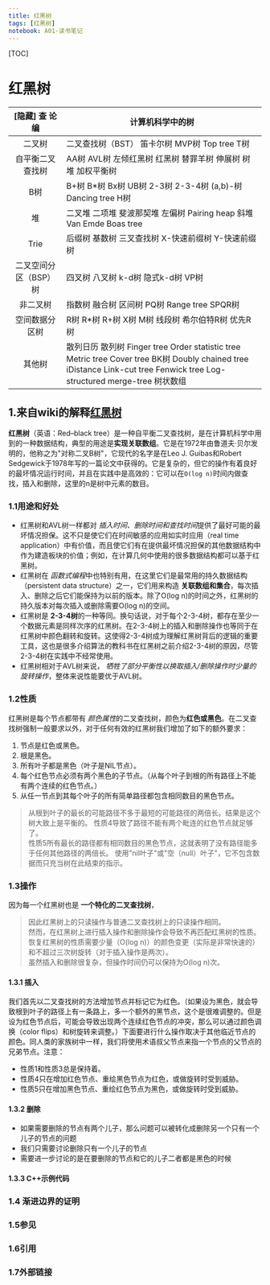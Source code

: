 ```yaml
---
title: 红黑树
tags: [红黑树]
notebook: A01-读书笔记
---
```


[TOC]

# 红黑树

|[隐藏] 查 论 编|计算机科学中的树|
|:-----:|-----|
|二叉树|二叉查找树（BST） 笛卡尔树 MVP树 Top tree T树|
|自平衡二叉查找树    |AA树 AVL树 左倾红黑树 红黑树 替罪羊树 伸展树 树堆 加权平衡树|
|B树  |B+树 B*树 Bx树 UB树 2-3树 2-3-4树 (a,b)-树 Dancing tree H树|
|堆   |二叉堆 二项堆 斐波那契堆 左偏树 Pairing heap 斜堆 Van Emde Boas tree|
|Trie    |后缀树 基数树 三叉查找树 X-快速前缀树 Y-快速前缀树|
|二叉空间分区（BSP）树    |四叉树 八叉树 k-d树 隐式k-d树 VP树|
|非二叉树    |指数树 融合树 区间树 PQ树 Range tree SPQR树|
|空间数据分区树 |R树 R*树 R+树 X树 M树 线段树 希尔伯特R树 优先R树|
|其他树 |散列日历 散列树 Finger tree Order statistic tree Metric tree Cover tree BK树 Doubly chained tree iDistance Link-cut tree Fenwick tree Log-structured merge-tree 树状数组|

## 1.来自wiki的解释[红黑树](https://zh.wikipedia.org/wiki/%E7%BA%A2%E9%BB%91%E6%A0%91)

**红黑树**（英语：Red–black tree）是一种自平衡二叉查找树，是在计算机科学中用到的一种数据结构，典型的用途是**实现关联数组**。它是在1972年由鲁道夫·贝尔发明的，他称之为"对称二叉B树"，它现代的名字是在Leo J. Guibas和Robert Sedgewick于1978年写的一篇论文中获得的。它是复杂的，但它的操作有着良好的最坏情况运行时间，并且在实践中是高效的：它可以在`O(log n)`时间内做查找，插入和删除，这里的n是树中元素的数目。

### 1.1用途和好处

- 红黑树和AVL树一样都对 *插入时间、删除时间和查找时间*提供了最好可能的最坏情况担保。这不只是使它们在时间敏感的应用如实时应用（real time application）中有价值，而且使它们有在提供最坏情况担保的其他数据结构中作为建造板块的价值；例如，在计算几何中使用的很多数据结构都可以基于红黑树。
- 红黑树在 *函数式编程*中也特别有用，在这里它们是最常用的持久数据结构（persistent data structure）之一，它们用来构造 **关联数组和集合**，每次插入、删除之后它们能保持为以前的版本。除了O(log n)的时间之外，红黑树的持久版本对每次插入或删除需要O(log n)的空间。
- 红黑树是 **2-3-4树**的一种等同。换句话说，对于每个2-3-4树，都存在至少一个数据元素是同样次序的红黑树。在2-3-4树上的插入和删除操作也等同于在红黑树中颜色翻转和旋转。这使得2-3-4树成为理解红黑树背后的逻辑的重要工具，这也是很多介绍算法的教科书在红黑树之前介绍2-3-4树的原因，尽管2-3-4树在实践中不经常使用。
- 红黑树相对于AVL树来说， *牺牲了部分平衡性以换取插入/删除操作时少量的旋转操作*，整体来说性能要优于AVL树。


### 1.2性质

红黑树是每个节点都带有 *颜色属性*的二叉查找树，颜色为**红色或黑色**。在二叉查找树强制一般要求以外，对于任何有效的红黑树我们增加了如下的额外要求：

1. 节点是红色或黑色。
2. 根是黑色。
3. 所有叶子都是黑色（叶子是NIL节点）。
4. 每个红色节点必须有两个黑色的子节点。（从每个叶子到根的所有路径上不能有两个连续的红色节点。）
5. 从任一节点到其每个叶子的所有简单路径都包含相同数目的黑色节点。

>从根到叶子的最长的可能路径不多于最短的可能路径的两倍长。结果是这个树大致上是平衡的。
>性质4导致了路径不能有两个毗连的红色节点就足够了。  
>性质5所有最长的路径都有相同数目的黑色节点，这就表明了没有路径能多于任何其他路径的两倍长。
>使用"nil叶子"或"空（null）叶子"，它不包含数据而只充当树在此结束的指示。

### 1.3操作

因为每一个红黑树也是 **一个特化的二叉查找树**，  
>因此红黑树上的只读操作与普通二叉查找树上的只读操作相同。  
>然而，在红黑树上进行插入操作和删除操作会导致不再匹配红黑树的性质。  
>恢复红黑树的性质需要少量（O(log n)）的颜色变更（实际是非常快速的）和不超过三次树旋转（对于插入操作是两次）。  
>虽然插入和删除很复杂，但操作时间仍可以保持为O(log n)次。

#### 1.3.1 插入

我们首先以二叉查找树的方法增加节点并标记它为红色。（如果设为黑色，就会导致根到叶子的路径上有一条路上，多一个额外的黑节点，这个是很难调整的。但是设为红色节点后，可能会导致出现两个连续红色节点的冲突，那么可以通过颜色调换（color flips）和树旋转来调整。）下面要进行什么操作取决于其他临近节点的颜色。同人类的家族树中一样，我们将使用术语叔父节点来指一个节点的父节点的兄弟节点。注意：

- 性质1和性质3总是保持着。
- 性质4只在增加红色节点、重绘黑色节点为红色，或做旋转时受到威胁。
- 性质5只在增加黑色节点、重绘红色节点为黑色，或做旋转时受到威胁。

#### 1.3.2 删除

- 如果需要删除的节点有两个儿子，那么问题可以被转化成删除另一个只有一个儿子的节点的问题  
- 我们只需要讨论删除只有一个儿子的节点  
- 需要进一步讨论的是在要删除的节点和它的儿子二者都是黑色的时候

#### 1.3.3 C++示例代码

### 1.4 渐进边界的证明

### 1.5参见

### 1.6引用

### 1.7外部链接
